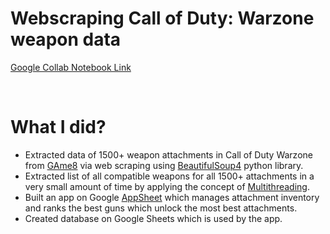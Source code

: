 # Webscraping Call of Duty: Warzone weapon data

[Google Collab Notebook Link](https://colab.research.google.com/github/abbyrana/warzoneSouper/blob/main/WarzoneSoupMT.ipynb)

<br>

# What I did?

*   Extracted data of 1500+ weapon attachments in Call of Duty Warzone from [GAme8](https://game8.co/games/Modern-Warfare-3/archives/431902) via web scraping using [BeautifulSoup4](https://beautiful-soup-4.readthedocs.io/en/latest/) python library.
*   Extracted list of all compatible weapons for all 1500+ attachments in a very small amount of time by applying the concept of [Multithreading](https://docs.python.org/3/library/threading.html).
*   Built an app on Google [AppSheet](https://about.appsheet.com/home/) which  manages attachment inventory and ranks the best guns which unlock the most best attachments.
*   Created database on Google Sheets which is used by the app.

<br>
